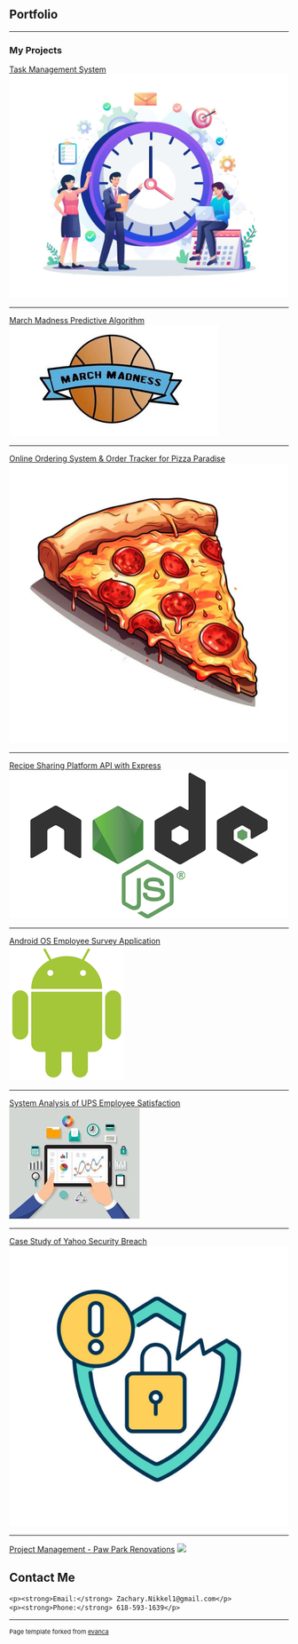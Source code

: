 
## Portfolio

---

### My Projects 

[Task Management System](https://github.com/ZacNik/TaskManagerApplication)
<img src="images/taskmanagementclipart.jpg?raw=true"/>

---
[March Madness Predictive Algorithm](https://github.com/ZacNik/MachineLearningWork)
<img src="images/marchmadness.jpg?raw=true"/>

---
[Online Ordering System & Order Tracker for Pizza Paradise](https://github.com/ZacNik/PizzaParadise)
<img src="images/pizzaparadise.png?raw=true"/>

---
[Recipe Sharing Platform API with Express](https://github.com/ZacNik/RecipeSharingAPI)
<img src="images/nodejsjpg.jpg?raw=true"/>

---
[Android OS Employee Survey Application](https://github.com/ZacNik/SurveyApp)
<br>
<img src="images/android.png?raw=true"/>

---
[System Analysis of UPS Employee Satisfaction](https://github.com/ZacNik/SystemAnalysisOfUPSWorkEnvironment)
<img src="images/systemanalysis.jpg?raw=true"/>

---
[Case Study of Yahoo Security Breach](https://github.com/ZacNik/YahooSecurityBreachCaseStudy)
<img src="images/securitybreach.jpg?raw=true"/>

---
[Project Management - Paw Park Renovations](https://github.com/ZacNik/PawParkRenovations)
<img src="images/happydogpark.png?raw=true"/>

## Contact Me

<div class="contact-section">
    
    <p><strong>Email:</strong> Zachary.Nikkel1@gmail.com</p>
    <p><strong>Phone:</strong> 618-593-1639</p>
</div>


---
<p style="font-size:11px">Page template forked from <a href="https://github.com/evanca/quick-portfolio">evanca</a></p>
<!-- Remove above link if you don't want to attibute -->
